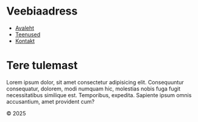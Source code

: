 <!DOCTYPE html>
<html lang="et">
<head>
    <meta charset="UTF-8">
    <meta name="viewport" content="width=device-width, initial-scale=1.0">
    <title>aare-kobar.github.io - Avaleht</title>
</head>
<body>
    <div class="containter">
        <div class="header"></div>
            <h1>Veebiaadress</h1>
            <ul>
                <li><a href="index.html">Avaleht</a></li>
                <li><a href="teenused.html">Teenused</a></li>
                <li><a href="kontakt.html">Kontakt</a></li>
            </ul>
        <div class="content">
            <h1>Tere tulemast</h1>
            <p>Lorem ipsum dolor, sit amet consectetur adipisicing elit. Consequuntur consequatur, dolorem, modi numquam hic, molestias nobis fuga fugit necessitatibus similique est. Temporibus, expedita. Sapiente ipsum omnis accusantium, amet provident cum?</p>
        </div>
        <div class="footer"></div>
        &copy; 2025
    </div>
</body>
</html>
